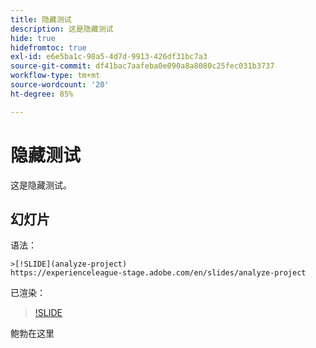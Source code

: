 ```yaml
---
title: 隐藏测试
description: 这是隐藏测试
hide: true
hidefromtoc: true
exl-id: e6e5ba1c-98a5-4d7d-9913-426df31bc7a3
source-git-commit: df41bac7aafeba0e090a8a8080c25fec031b3737
workflow-type: tm+mt
source-wordcount: '20'
ht-degree: 85%

---
```


# 隐藏测试

这是隐藏测试。

## 幻灯片

语法：

```
>[!SLIDE](analyze-project)
https://experienceleague-stage.adobe.com/en/slides/analyze-project
```

已渲染：

>[!SLIDE](analyze-project)

鲍勃在这里
